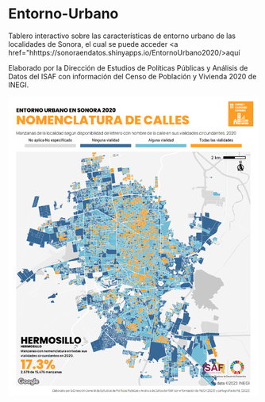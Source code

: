 # Entorno-Urbano
 Tablero interactivo sobre las características de entorno urbano de las localidades de Sonora, el cual se puede acceder <a href="hhttps://sonoraendatos.shinyapps.io/EntornoUrbano2020/>aquí</a>
 
 Elaborado por la Dirección de Estudios de Políticas Públicas y Análisis de Datos del ISAF con información del Censo de Población y Vivienda 2020 de INEGI.
 
 <img src="https://github.com/ISAFdatos/Entorno-Urbano/blob/main/mapas/260300001_letrero_c_2020.png">
